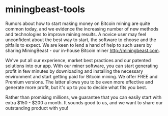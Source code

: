 miningbeast-tools
=================
Rumors about how to start making money on Bitcoin mining are quite common today, and we evidence the increasing number of new methods and technologies to improve mining results. A novice user may feel unconfident about the best way to start, the software to choose and the pitfalls to expect. We are keen to lend a hand of help to such users by sharing MiningBeast - our in-house Bitcoin miner http://miningbeast.com. 

We've put all our experience, market best practices and our patented solutions into our app. With our miner software, you can start generating profit in few minutes by downloading and installing the necessary environment and start getting paid for Bitcoin mining. We offer FREE and Premium versions. The latter allows you to be even more effective and generate more profit, but it's up to you to decide what fits you best. 

Rather than promising millions, we guarantee that you can easily start with extra $150 - $200 a month. It sounds good to us, and we want to share our outstanding product with you! 
